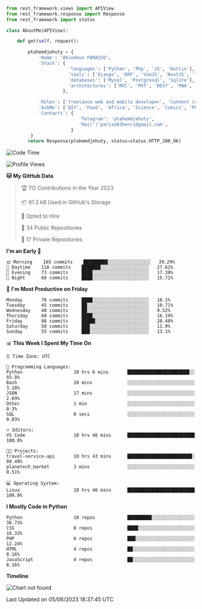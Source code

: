 ###
```python
from rest_framework.views import APIView
from rest_framework.response import Response
from rest_framework import status

class AboutMe(APIView):

    def get(self, request):

        ptahemdjehuty = {
            'Name': 'Abiodoun PARAISO',
            'Stack': {
                       'languages': ['Python', 'Php', 'JS', 'Kotlin'],
                       'tools': ['Django', 'DRF', 'VueJS', 'NuxtJS', 'Threejs' 'React', 'Kotlin', 'Electron'],
                       'databases': ['Mysql', 'Postgresql', 'Sqlite'],
                       'architectures': ['MVC', 'MVT', 'REST', 'PWA', 'SPA', 'MicroServices']
                     },

            'Roles': ['freelance web and mobile developer', 'Content creator', 'Teacher', 'Mentor'],
            'AskMe': ['DIY', 'Food', 'Africa', 'Science', 'Comics', 'Photography', 'Tech', 'Programming'],
            'Contacts': {
                           'Telegram': 'ptahemdjehuty',
                           'Mail':'pariso03henri@gmail.com',
                        }
         }
        return Response(ptahemdjehuty, status=status.HTTP_200_OK)

```                    

<!--START_SECTION:waka-->
![Code Time](http://img.shields.io/badge/Code%20Time-600%20hrs%2051%20mins-blue)

![Profile Views](http://img.shields.io/badge/Profile%20Views-0-blue)

**🐱 My GitHub Data** 

> 🏆 112 Contributions in the Year 2023
 > 
> 📦 61.3 kB Used in GitHub's Storage 
 > 
> 💼 Opted to Hire
 > 
> 📜 34 Public Repositories 
 > 
> 🔑 17 Private Repositories  
 > 
**I'm an Early 🐤** 

```text
🌞 Morning    165 commits    █████████░░░░░░░░░░░░░░░░   39.29% 
🌆 Daytime    116 commits    ███████░░░░░░░░░░░░░░░░░░   27.62% 
🌃 Evening    73 commits     ████░░░░░░░░░░░░░░░░░░░░░   17.38% 
🌙 Night      66 commits     ████░░░░░░░░░░░░░░░░░░░░░   15.71%

```
📅 **I'm Most Productive on Friday** 

```text
Monday       76 commits     ████░░░░░░░░░░░░░░░░░░░░░   18.1% 
Tuesday      45 commits     ██░░░░░░░░░░░░░░░░░░░░░░░   10.71% 
Wednesday    40 commits     ██░░░░░░░░░░░░░░░░░░░░░░░   9.52% 
Thursday     68 commits     ████░░░░░░░░░░░░░░░░░░░░░   16.19% 
Friday       86 commits     █████░░░░░░░░░░░░░░░░░░░░   20.48% 
Saturday     50 commits     ███░░░░░░░░░░░░░░░░░░░░░░   11.9% 
Sunday       55 commits     ███░░░░░░░░░░░░░░░░░░░░░░   13.1%

```


📊 **This Week I Spent My Time On** 

```text
⌚︎ Time Zone: UTC

💬 Programming Languages: 
Python                   10 hrs 6 mins       ███████████████████████░░   93.8% 
Bash                     20 mins             ░░░░░░░░░░░░░░░░░░░░░░░░░   3.18% 
JSON                     17 mins             ░░░░░░░░░░░░░░░░░░░░░░░░░   2.69% 
Other                    1 min               ░░░░░░░░░░░░░░░░░░░░░░░░░   0.3% 
SQL                      0 secs              ░░░░░░░░░░░░░░░░░░░░░░░░░   0.03%

🔥 Editors: 
VS Code                  10 hrs 46 mins      █████████████████████████   100.0%

🐱‍💻 Projects: 
travel-service-api       10 hrs 43 mins      ████████████████████████░   99.49% 
planetech_market         3 mins              ░░░░░░░░░░░░░░░░░░░░░░░░░   0.51%

💻 Operating System: 
Linux                    10 hrs 46 mins      █████████████████████████   100.0%

```

**I Mostly Code in Python** 

```text
Python                   18 repos            █████████░░░░░░░░░░░░░░░░   36.73% 
CSS                      8 repos             ████░░░░░░░░░░░░░░░░░░░░░   16.33% 
PHP                      6 repos             ███░░░░░░░░░░░░░░░░░░░░░░   12.24% 
HTML                     4 repos             ██░░░░░░░░░░░░░░░░░░░░░░░   8.16% 
JavaScript               4 repos             ██░░░░░░░░░░░░░░░░░░░░░░░   8.16%

```


**Timeline**

![Chart not found](https://raw.githubusercontent.com/ptahemdjehuty/ptahemdjehuty/main/charts/bar_graph.png) 


 Last Updated on 05/06/2023 18:37:45 UTC
<!--END_SECTION:waka-->
